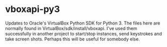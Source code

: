 vboxapi-py3
===========

Updates to Oracle's VirtualBox Python SDK for Python 3.  The files here are
normally found in VirtualBox/sdk/install/vboxapi.  I've used them successfully
in another project to start/stop instances, send keystrokes and take screen
shots.  Perhaps this will be useful for somebody else.
